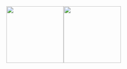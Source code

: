 <div style="display:flex;align-items:center;">
  <a href="https://github.com/anuraghazra/github-readme-stats">
    <img height=150 src="https://github-readme-stats.vercel.app/api?username=ArcadeCode&show_icons=true&theme=material-palenight&count_private=true&&hide_border=true" />
  </a>
  <a href="https://github.com/anuraghazra/github-readme-stats">
    <img height=150 src="https://github-readme-stats.vercel.app/api/top-langs?username=ArcadeCode&show_icons=true&theme=material-palenight&hide_border=true&langs_count=8&layout=compact" />
  </a>
</div>
